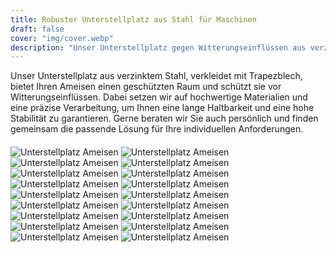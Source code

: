 ```yaml
---
title: Robuster Unterstellplatz aus Stahl für Maschinen
draft: false
cover: "img/cover.webp"
description: "Unser Unterstellplatz gegen Witterungseinflüssen aus verzinktem Stahl und Trapezblech"
---
```


Unser Unterstellplatz aus verzinktem Stahl, verkleidet mit Trapezblech, bietet Ihren Ameisen einen geschützten Raum und schützt sie vor Witterungseinflüssen. Dabei setzen wir auf hochwertige Materialien und eine präzise Verarbeitung, um Ihnen eine lange Haltbarkeit und eine hohe Stabilität zu garantieren. Gerne beraten wir Sie auch persönlich und finden gemeinsam die passende Lösung für Ihre individuellen Anforderungen.

<div class="image-gallery" style="margin-top: 20px"> 
    <img loading="lazy" src="./img/steimer ameisen unterstellplatz (2).webp" alt="Unterstellplatz Ameisen"/>
    <img loading="lazy" src="./img/steimer ameisen unterstellplatz (3).webp" alt="Unterstellplatz Ameisen"/>
    <img loading="lazy" src="./img/steimer ameisen unterstellplatz (4).webp" alt="Unterstellplatz Ameisen"/>
    <img loading="lazy" src="./img/steimer ameisen unterstellplatz (5).webp" alt="Unterstellplatz Ameisen"/>
    <img loading="lazy" src="./img/steimer ameisen unterstellplatz (6).webp" alt="Unterstellplatz Ameisen"/>
    <img loading="lazy" src="./img/steimer ameisen unterstellplatz (7).webp" alt="Unterstellplatz Ameisen"/>
    <img loading="lazy" src="./img/steimer ameisen unterstellplatz (8).webp" alt="Unterstellplatz Ameisen"/>
    <img loading="lazy" src="./img/steimer ameisen unterstellplatz (9).webp" alt="Unterstellplatz Ameisen"/>
    <img loading="lazy" src="./img/steimer ameisen unterstellplatz (10).webp" alt="Unterstellplatz Ameisen"/>
    <img loading="lazy" src="./img/steimer ameisen unterstellplatz (11).webp" alt="Unterstellplatz Ameisen"/>
    <img loading="lazy" src="./img/steimer ameisen unterstellplatz (12).webp" alt="Unterstellplatz Ameisen"/>
    <img loading="lazy" src="./img/steimer ameisen unterstellplatz (15).webp" alt="Unterstellplatz Ameisen"/>
    <img loading="lazy" src="./img/steimer ameisen unterstellplatz (16).webp" alt="Unterstellplatz Ameisen"/>
    <img loading="lazy" src="./img/steimer ameisen unterstellplatz (17).webp" alt="Unterstellplatz Ameisen"/>
    <img loading="lazy" src="./img/steimer ameisen unterstellplatz (13).webp" alt="Unterstellplatz Ameisen"/>
    <img loading="lazy" src="./img/steimer ameisen unterstellplatz (14).webp" alt="Unterstellplatz Ameisen"/>
    <img loading="lazy" src="./img/steimer ameisen unterstellplatz (18).webp" alt="Unterstellplatz Ameisen"/>
    <img loading="lazy" src="./img/steimer ameisen unterstellplatz (19).webp" alt="Unterstellplatz Ameisen"/>
</div>

